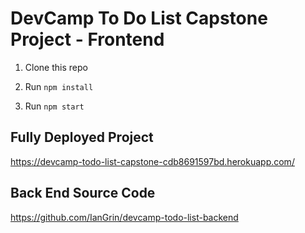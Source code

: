 # DevCamp To Do List Capstone Project - Frontend

1. Clone this repo

2. Run `npm install`

3. Run `npm start`

## Fully Deployed Project

https://devcamp-todo-list-capstone-cdb8691597bd.herokuapp.com/

## Back End Source Code

https://github.com/IanGrin/devcamp-todo-list-backend
